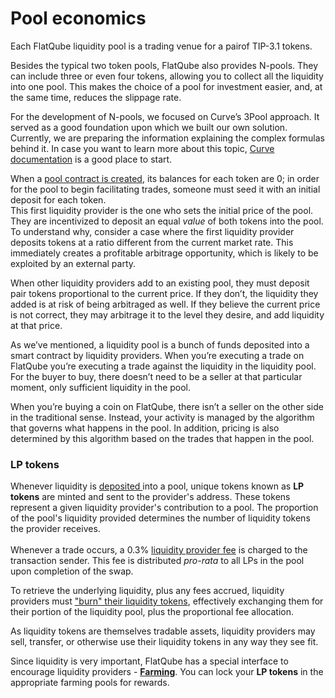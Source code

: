# Pool economics

Each FlatQube liquidity pool is a trading venue for a pairof TIP-3.1 tokens.

Besides the typical two token pools, FlatQube also provides N-pools. They can include three or even four tokens, allowing you to collect all the liquidity into one pool. This makes the choice of a pool for investment easier, and, at the same time, reduces the slippage rate.

For the development of N-pools, we focused on Curve’s 3Pool approach. It served as a good foundation upon which we built our own solution. Currently, we are preparing the information explaining the complex formulas behind it. In case you want to learn more about this topic, [Curve documentation](https://classic.curve.fi/files/stableswap-paper.pdf) is a good place to start.

When a [pool contract is created](broken-reference), its balances for each token are 0; in order for the pool to begin facilitating trades, someone must seed it with an initial deposit for each token.\
This first liquidity provider is the one who sets the initial price of the pool. They are incentivized to deposit an equal _value_ of both tokens into the pool. To understand why, consider a case where the first liquidity provider deposits tokens at a ratio different from the current market rate. This immediately creates a profitable arbitrage opportunity, which is likely to be exploited by an external party.

When other liquidity providers add to an existing pool, they must deposit pair tokens proportional to the current price. If they don’t, the liquidity they added is at risk of being arbitraged as well. If they believe the current price is not correct, they may arbitrage it to the level they desire, and add liquidity at that price.

As we’ve mentioned, a liquidity pool is a bunch of funds deposited into a smart contract by liquidity providers. When you’re executing a trade on FlatQube you’re executing a trade against the liquidity in the liquidity pool. For the buyer to buy, there doesn’t need to be a seller at that particular moment, only sufficient liquidity in the pool.

When you’re buying a coin on FlatQube, there isn’t a seller on the other side in the traditional sense. Instead, your activity is managed by the algorithm that governs what happens in the pool. In addition, pricing is also determined by this algorithm based on the trades that happen in the pool.

### LP tokens

Whenever liquidity is [deposited ](how-to/add-liquidity.md)into a pool, unique tokens known as **LP tokens** are minted and sent to the provider's address. These tokens represent a given liquidity provider's contribution to a pool. The proportion of the pool's liquidity provided determines the number of liquidity tokens the provider receives.\
\
Whenever a trade occurs, a 0.3% [liquidity provider fee](../swap/concepts/fees.md) is charged to the transaction sender. This fee is distributed _pro-rata_ to all LPs in the pool upon completion of the swap.

To retrieve the underlying liquidity, plus any fees accrued, liquidity providers must ["burn" their liquidity tokens](broken-reference), effectively exchanging them for their portion of the liquidity pool, plus the proportional fee allocation.

As liquidity tokens are themselves tradable assets, liquidity providers may sell, transfer, or otherwise use their liquidity tokens in any way they see fit.

Since liquidity is very important, FlatQube has a special interface to encourage liquidity providers - [**Farming**](../farming/). You can lock your **LP tokens** in the appropriate farming pools for rewards.
